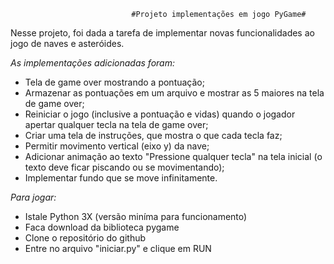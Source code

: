                                #Projeto implementações em jogo PyGame#
Nesse projeto, foi dada a tarefa de implementar novas funcionalidades ao jogo de naves e asteróides.


*As implementações adicionadas foram:*
  - Tela de game over mostrando a pontuação;
  - Armazenar as pontuações em um arquivo e mostrar as 5 maiores na tela de game over;
  - Reiniciar o jogo (inclusive a pontuação e vidas) quando o jogador apertar qualquer tecla na tela de game over;
  - Criar uma tela de instruções, que mostra o que cada tecla faz;
  - Permitir movimento vertical (eixo y) da nave;
  - Adicionar animação ao texto "Pressione qualquer tecla" na tela inicial (o texto deve ficar piscando ou se movimentando);
  - Implementar fundo que se move infinitamente.


*Para jogar:*
  - Istale Python 3X (versão miníma para funcionamento)
  - Faca download da biblioteca pygame
  - Clone o repositório do github
  - Entre no arquivo "iniciar.py" e clique em RUN
